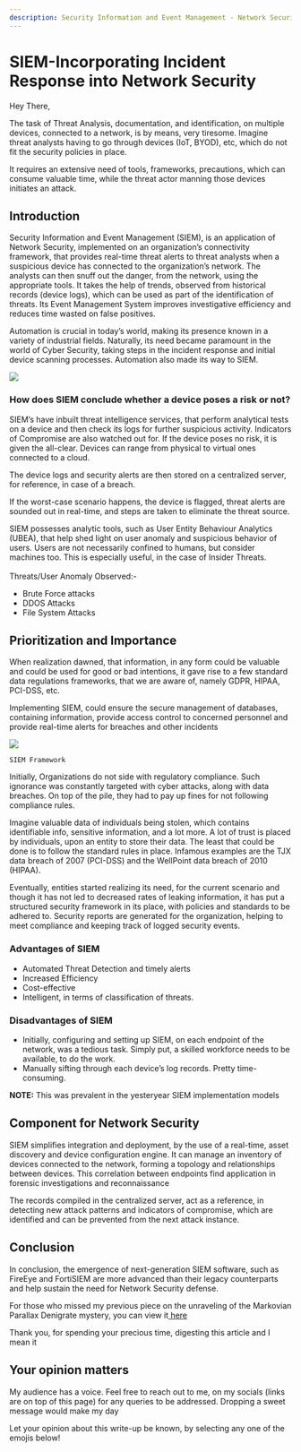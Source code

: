 ```yaml
---
description: Security Information and Event Management - Network Security
---
```


# SIEM-Incorporating Incident Response into Network Security

Hey There,

The task of Threat Analysis, documentation, and identification, on multiple devices, connected to a network, is by means, very tiresome. Imagine threat analysts having to go through devices (IoT, BYOD), etc, which do not fit the security policies in place.

It requires an extensive need of tools, frameworks, precautions, which can consume valuable time, while the threat actor manning those devices initiates an attack.

## Introduction

Security Information and Event Management (SIEM), is an application of Network Security, implemented on an organization’s connectivity framework, that provides real-time threat alerts to threat analysts when a suspicious device has connected to the organization’s network. The analysts can then snuff out the danger, from the network, using the appropriate tools. It takes the help of trends, observed from historical records (device logs), which can be used as part of the identification of threats. Its Event Management System improves investigative efficiency and reduces time wasted on false positives.

Automation is crucial in today’s world, making its presence known in a variety of industrial fields. Naturally, its need became paramount in the world of Cyber Security, taking steps in the incident response and initial device scanning processes. Automation also made its way to SIEM.

&#x20;                                               ![](https://cdn-images-1.medium.com/max/1000/1\*yhRzNhSFAN4RxI2JOkXU2Q.png)

### **How does SIEM conclude whether a device poses a risk or not?**

SIEM’s have inbuilt threat intelligence services, that perform analytical tests on a device and then check its logs for further suspicious activity. Indicators of Compromise are also watched out for. If the device poses no risk, it is given the all-clear. Devices can range from physical to virtual ones connected to a cloud.

The device logs and security alerts are then stored on a centralized server, for reference, in case of a breach.

If the worst-case scenario happens, the device is flagged, threat alerts are sounded out in real-time, and steps are taken to eliminate the threat source.

SIEM possesses analytic tools, such as User Entity Behaviour Analytics (UBEA), that help shed light on user anomaly and suspicious behavior of users. Users are not necessarily confined to humans, but consider machines too. This is especially useful, in the case of Insider Threats.\
&#x20;\
Threats/User Anomaly Observed:-

* Brute Force attacks
* DDOS Attacks&#x20;
* File System Attacks

## **Prioritization and Importance**

When realization dawned, that information, in any form could be valuable and could be used for good or bad intentions, it gave rise to a few standard data regulations frameworks, that we are aware of, namely GDPR, HIPAA, PCI-DSS, etc.

Implementing SIEM, could ensure the secure management of databases, containing information, provide access control to concerned personnel and provide real-time alerts for breaches and other incidents

&#x20;                                              ![](https://cdn-images-1.medium.com/max/1000/1\*xFc9EdpMiOjesiR\_NI-bzA.png)

&#x20;                                                                `SIEM Framework`&#x20;

Initially, Organizations do not side with regulatory compliance. Such ignorance was constantly targeted with cyber attacks, along with data breaches. On top of the pile, they had to pay up fines for not following compliance rules.

Imagine valuable data of individuals being stolen, which contains identifiable info, sensitive information, and a lot more. A lot of trust is placed by individuals, upon an entity to store their data. The least that could be done is to follow the standard rules in place. Infamous examples are the TJX data breach of 2007 (PCI-DSS) and the WellPoint data breach of 2010 (HIPAA).

Eventually, entities started realizing its need, for the current scenario and though it has not led to decreased rates of leaking information, it has put a structured security framework in its place, with policies and standards to be adhered to. Security reports are generated for the organization, helping to meet compliance and keeping track of logged security events.

### **Advantages of SIEM**

* Automated Threat Detection and timely alerts
* Increased Efficiency
* Cost-effective
* Intelligent, in terms of classification of threats.

### **Disadvantages of SIEM**

* Initially, configuring and setting up SIEM, on each endpoint of the network, was a tedious task. Simply put, a skilled workforce needs to be available, to do the work.
* Manually sifting through each device’s log records. Pretty time-consuming.

**NOTE:** This was prevalent in the yesteryear SIEM implementation models

## **Component for Network Security**

SIEM simplifies integration and deployment, by the use of a real-time, asset discovery and device configuration engine. It can manage an inventory of devices connected to the network, forming a topology and relationships between devices. This correlation between endpoints find application in forensic investigations and reconnaissance

The records compiled in the centralized server, act as a reference, in detecting new attack patterns and indicators of compromise, which are identified and can be prevented from the next attack instance.

## Conclusion

In conclusion, the emergence of next-generation SIEM software, such as FireEye and FortiSIEM are more advanced than their legacy counterparts and help sustain the need for Network Security defense.

For those who missed my previous piece on the unraveling of the Markovian Parallax Denigrate mystery, you can view it[ here](https://noelatvitb.medium.com/markovian-parallax-denigrate-breaking-the-cipher-8b7513dba086)

Thank you, for spending your precious time, digesting this article and I mean it

## Your opinion matters

My audience has a voice. Feel free to reach out to me, on my socials (links are on top of this page) for any queries to be addressed. Dropping a sweet message would make my day

Let your opinion about this write-up be known, by selecting any one of the emojis below!
